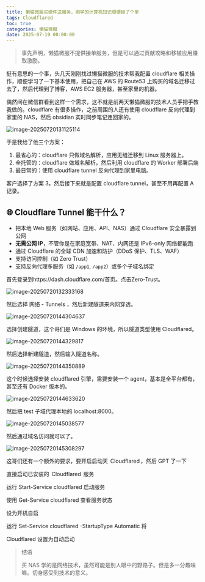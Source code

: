 ```yaml
---
title: 懒猫微服买硬件送服务，刚学的计算机知识顺便接了个单
tags: Cloudflared
toc: true
categories: 懒猫微服
date: 2025-07-19 00:00:00
---
```


> 事先声明，懒猫微服不提供接单服务，但是可以通过贡献攻略和移植应用赚取激励。

挺有意思的一个事，头几天刚刚找过懒猫微服的技术帮我配置 cloudflare 相关操作，顺便学习了一下基本使用，把自己在 AWS 的 Route53 上购买的域名迁移过去了，然后代理到了博客，AWS EC2 服务器，甚至家里的机器。

偶然间在微信群看到这样一个需求，这不就是前两天懒猫微服的技术人员手把手教我做的。cloudflare 有很多操作，之前周围的人还有使用 cloudflare 反向代理到家里的 NAS，然后 obsidian 实时同步笔记连回家的。

<!-- more -->

![image-20250720131125114](https://raw.githubusercontent.com/cloudsmithy/picgo-imh/master/image-20250720131125114.png)

于是我给了他三个方案：

1. 最省心的：cloudflare 只做域名解析，应用无缝迁移到 Linux 服务器上。
2. 全托管的：cloudflare 做域名解析，然后利用 cloudflare 的 Worker 部署后端
3. 最日常的：使用 cloudflare tunnel 反向代理到家里电脑。

客户选择了方案 3，然后接下来就是配置 cloudflare tunnel，甚至不用再配置 A 记录。

## 🌐 Cloudflare Tunnel 能干什么？

- 把本地 Web 服务（如网站、应用、API、NAS）通过 Cloudflare 安全暴露到公网
- **无需公网 IP**，不管你是在家庭宽带、NAT、内网还是 IPv6-only 网络都能跑
- 通过 Cloudflare 的全球 CDN 加速和防护（DDoS 保护、TLS、WAF）
- 支持访问控制（如 Zero Trust）
- 支持反向代理多服务（如 `/app1`, `/app2`）或多个子域名绑定

首先登录到https://dash.cloudflare.com/首页。点击Zero-Trust。

![image-20250720132333168](https://raw.githubusercontent.com/cloudsmithy/picgo-imh/master/image-20250720132333168.png)

然后选择 网络 - Tunnels ，然后新建隧道来内网穿透。

![image-20250720144304637](https://raw.githubusercontent.com/cloudsmithy/picgo-imh/master/image-20250720144304637.png)

选择创建隧道，这个哥们是 Windows 的环境，所以隧道类型使用 Cloudflared。

![image-20250720144329817](https://raw.githubusercontent.com/cloudsmithy/picgo-imh/master/image-20250720144329817.png)

然后选择新建隧道，然后输入隧道名称。

![image-20250720144350889](https://raw.githubusercontent.com/cloudsmithy/picgo-imh/master/image-20250720144350889.png)

这个时候选择安装 cloudflared 引擎，需要安装一个 agent，基本是全平台都有，甚至还有 Docker 版本的。

![image-20250720144633620](https://raw.githubusercontent.com/cloudsmithy/picgo-imh/master/image-20250720144633620.png)

然后把 test 子域代理本地的 localhost:8000。

![image-20250720145038577](https://raw.githubusercontent.com/cloudsmithy/picgo-imh/master/image-20250720145038577.png)

然后通过域名访问就可以了。

![image-20250720145308297](https://raw.githubusercontent.com/cloudsmithy/picgo-imh/master/image-20250720145308297.png)

这哥们还有一个额外的要求，要开启启动天  Cloudflared ，然后 GPT 了一下

直接启动已安装的  Cloudflared  服务

运行 Start-Service cloudflared 启动服务

使用 Get-Service cloudflared 查看服务状态

设为开机自启

运行 Set-Service cloudflared -StartupType Automatic 将

Cloudflared 设置为自动启动

> 结语
>
> 买 NAS 学的是网络技术，虽然可能是别人眼中的野路子。但是多一分趣味嘛。切身感受到技术的意义。
